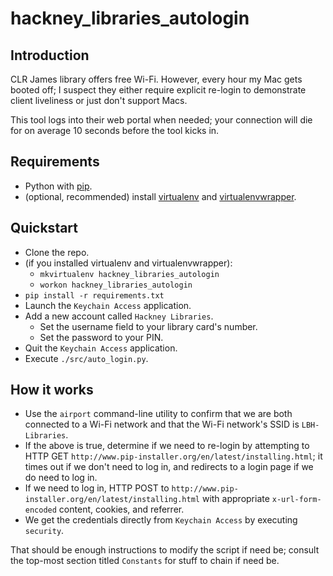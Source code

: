 # hackney_libraries_autologin

## Introduction

CLR James library offers free Wi-Fi. However, every hour my Mac gets booted off; I suspect they either require explicit re-login to demonstrate client liveliness or just don't support Macs.

This tool logs into their web portal when needed; your connection will die for on average 10 seconds before the tool kicks in.

## Requirements

-	Python with [pip](http://www.pip-installer.org/en/latest/installing.html).
-	(optional, recommended) install [virtualenv](http://www.virtualenv.org/en/latest/index.html) and [virtualenvwrapper](http://www.doughellmann.com/projects/virtualenvwrapper/).

## Quickstart

-	Clone the repo.
-	(if you installed virtualenv and virtualenvwrapper):
	-	`mkvirtualenv hackney_libraries_autologin`
	-	`workon hackney_libraries_autologin`
-	`pip install -r requirements.txt`
-	Launch the `Keychain Access` application.
-	Add a new account called `Hackney Libraries`.
	-	Set the username field to your library card's number.
	-	Set the password to your PIN.
-	Quit the `Keychain Access` application.
-	Execute `./src/auto_login.py`.

## How it works

-	Use the `airport` command-line utility to confirm that we are both connected to a Wi-Fi network and that the Wi-Fi network's SSID is `LBH-Libraries`.
-	If the above is true, determine if we need to re-login by attempting to HTTP GET `http://www.pip-installer.org/en/latest/installing.html`; it times out if we don't need to log in, and redirects to a login page if we do need to log in.
-	If we need to log in, HTTP POST to `http://www.pip-installer.org/en/latest/installing.html` with appropriate `x-url-form-encoded` content, cookies, and referrer.
-	We get the credentials directly from `Keychain Access` by executing `security`.

That should be enough instructions to modify the script if need be; consult the top-most section titled `Constants` for stuff to chain if need be.